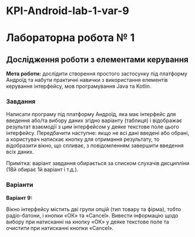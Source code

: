 # KPI-Android-lab-1-var-9
# Лабораторна робота № 1

## Дослідження роботи з елементами керування

**Мета роботи:** дослідити створення простого застосунку під платформу Андроїд та набути практичні навички з використання елементів керування інтерфейсу, мов програмування Java та Kotlin.

### Завдання

Написати програму під платформу Андроїд, яка має інтерфейс для введення або/та вибору даних згідно варіанту (таблиця) і відображає результат взаємодії з цим інтерфейсом у деяке текстове поле цього інтерфейсу. Передбачити наступне: якщо не всі дані введені або обрані, а користувач натискає кнопку для отримання результату, то відобразити вікно, що спливає, з повідомленням завершити введення всіх даних.

Примітка: варіант завдання обирається за списком слухачів дисципліни (18й обирає 1й варіант і т.д.).

### Варіанти

**Варіант 9:**

Вікно інтерфейсу містить дві групи опцій (тип товару та фірма), тобто радіо-батони, і кнопки «ОК» та «Cancel». Вивести інформацію щодо вибору при натисканні на кнопку «ОК» у деяке текстове поле та очистити при натисканні кнопки «Cancel».
